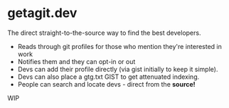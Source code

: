 # getagit.dev

The direct straight-to-the-source way to find the best developers.

- Reads through git profiles for those who mention they're interested in work
- Notifies them and they can opt-in or out
- Devs can add their profile directly (via gist initially to keep it simple).
- Devs can also place a gtg.txt GIST to get attenuated indexing.
- People can search and locate devs - direct from the **source!**

WIP


